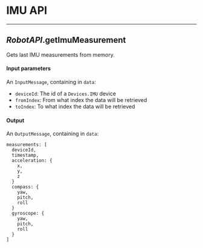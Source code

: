 # **IMU API**

---

## *RobotAPI*.**getImuMeasurement**

Gets last IMU measurements from memory.

#### Input parameters

An `InputMessage`, containing in `data`:

- `deviceId`: The id of a `Devices.IMU` device
- `fromIndex`: From what index the data will be retrieved
- `toIndex`: To  what index the data will be retrieved

#### Output

An `OutputMessage`, containing in `data`:

```
measurements: [
  deviceId,
  timestamp,
  acceleration: {
    x,
    y,
    z
  }
  compass: {
    yaw,
    pitch,
    roll
  }
  gyroscope: {
    yaw,
    pitch,
    roll
  }
]
```
